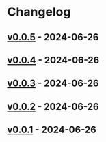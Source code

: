 # Changelog

## [v0.0.5](https://github.com/orangekame3/mk/compare/v0.0.4...v0.0.5) - 2024-06-26

## [v0.0.4](https://github.com/orangekame3/mk/compare/v0.0.3...v0.0.4) - 2024-06-26

## [v0.0.3](https://github.com/orangekame3/mk/compare/v0.0.2...v0.0.3) - 2024-06-26

## [v0.0.2](https://github.com/orangekame3/mk/compare/v0.0.1...v0.0.2) - 2024-06-26

## [v0.0.1](https://github.com/orangekame3/mk/commits/v0.0.1) - 2024-06-26
